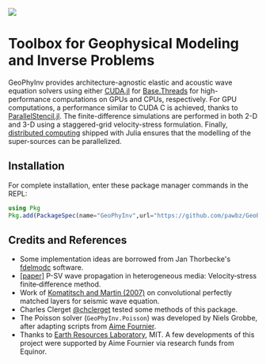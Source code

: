 [![](https://img.shields.io/badge/docs-dev-blue.svg)](https://pawbz.github.io/GeoPhyInv.jl/)
# Toolbox for Geophysical Modeling and Inverse Problems

GeoPhyInv provides architecture-agnostic elastic and acoustic wave equation solvers using either [CUDA.jl](https://github.com/JuliaGPU/CUDA.jl) for [Base.Threads](https://docs.julialang.org/en/v1/base/multi-threading/) for high-performance computations on GPUs and CPUs, respectively.  For GPU computations, a performance similar to CUDA C is achieved, thanks to 
[ParallelStencil.jl](https://github.com/omlins/ParallelStencil.jl).
The finite-difference simulations are performed in both 2-D and 3-D
using a staggered-grid velocity-stress formulation.
Finally, [distributed computing](https://docs.julialang.org/en/v1/manual/distributed-computing/) shipped with Julia ensures that the modelling of the super-sources can be parallelized.

## Installation
For complete installation, enter these package manager commands in the REPL:
```julia
using Pkg
Pkg.add(PackageSpec(name="GeoPhyInv",url="https://github.com/pawbz/GeoPhyInv.jl.git"))
```

## Credits and References
* Some implementation ideas are borrowed from Jan Thorbecke's [fdelmodc](https://janth.home.xs4all.nl/Software/Software.html) software.
* [[paper]](https://library.seg.org/doi/abs/10.1190/1.1442147) P-SV wave propagation in heterogeneous media: Velocity‐stress finite‐difference method.
* Work of [Komatitsch and Martin (2007)](https://www.researchgate.net/publication/47503800_An_unsplit_convolutional_Perfectly_Matched_Layer_improved_at_grazing_incidence_for_the_seismic_wave_equation) on convolutional perfectly matched layers for seismic wave equation.
* Charles Clerget [@chclerget](https://github.com/chclerget) tested some methods of this package.
* The Poisson solver (`GeoPhyInv.Poisson`) was developed by Niels Grobbe, after adapting scripts from [Aime Fournier](https://erlweb.mit.edu/users/aimemitedu).
* Thanks to [Earth Resources Laboratory](https://erlweb.mit.edu), MIT. A few developments of this project were supported by Aime Fournier via research funds from Equinor.
